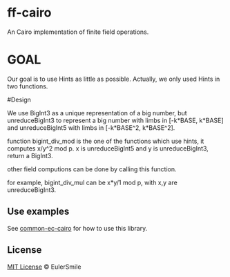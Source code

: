 # ff-cairo
An Cairo implementation of finite field operations.

# GOAL

Our goal is to use Hints as little as possible. Actually, we only used Hints in two functions.

#Design

We use BigInt3 as a unique representation of a big number, but unreduceBigInt3 to represent a big number with limbs in [-k\*BASE, k\*BASE] and unreduceBigInt5 with limbs in [-k\*BASE^2, k\*BASE^2].

function bigint_div_mod is the one of the functions which use hints, it computes x/y^2 mod p. x is unreduceBigInt5 and y is unreduceBigInt3, return a BigInt3.

other field computions can be done by calling this function.

for example,  bigint_div_mul can be x\*y/1 mod p, with x,y are unreduceBigInt3.

## Use examples
See [common-ec-cairo](https://github.com/EulerSmile/common-ec-cairo) for how to use this library.

## License
[MIT License](https://opensource.org/licenses/MIT) © EulerSmile